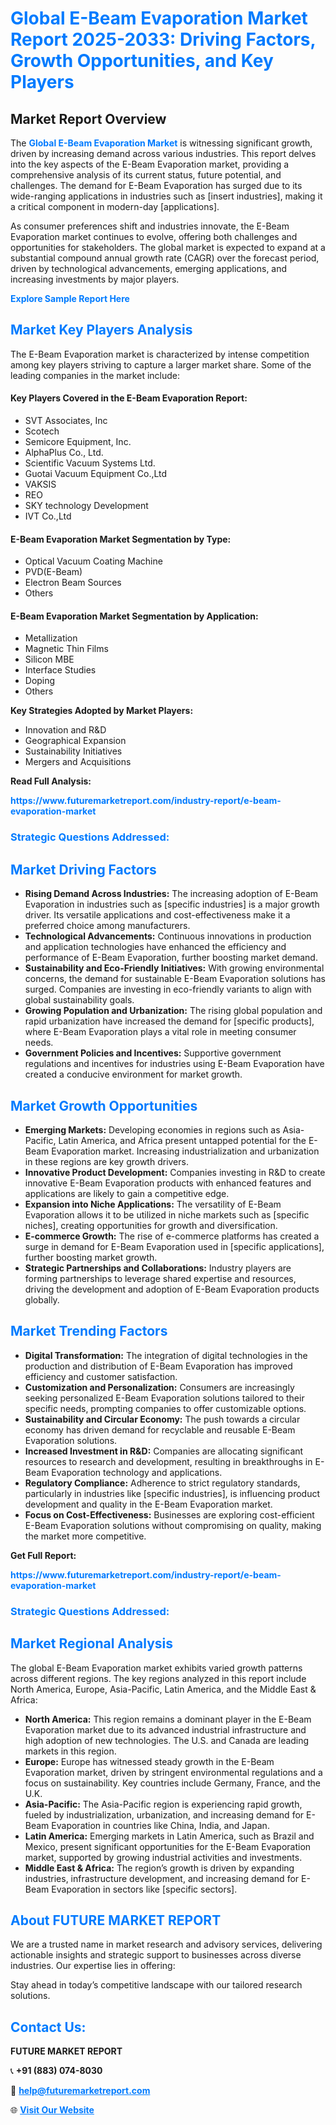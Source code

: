 <h1 style="color: #007BFF;">Global E-Beam Evaporation Market Report 2025-2033: Driving Factors, Growth Opportunities, and Key Players</h1>

<section id="overview">
<h2>Market Report Overview</h2>
<p>The <a href="https://www.futuremarketreport.com/industry-report/e-beam-evaporation-market" style="color: #007BFF; text-decoration: none;"><strong>Global E-Beam Evaporation Market</strong></a> is witnessing significant growth, driven by increasing demand across various industries. This report delves into the key aspects of the E-Beam Evaporation market, providing a comprehensive analysis of its current status, future potential, and challenges. The demand for E-Beam Evaporation has surged due to its wide-ranging applications in industries such as [insert industries], making it a critical component in modern-day [applications].</p>
<p>As consumer preferences shift and industries innovate, the E-Beam Evaporation market continues to evolve, offering both challenges and opportunities for stakeholders. The global market is expected to expand at a substantial compound annual growth rate (CAGR) over the forecast period, driven by technological advancements, emerging applications, and increasing investments by major players.</p>
</section>

<section id="overview">
<p><a href="https://www.futuremarketreport.com/request-sample/reportId=101825" style="color: #007BFF; text-decoration: none;"><strong>Explore Sample Report Here</strong></a></p>
</section>

<section id="key-players">
<h2 style="color: #007BFF;">Market Key Players Analysis</h2>
<p>The E-Beam Evaporation market is characterized by intense competition among key players striving to capture a larger market share. Some of the leading companies in the market include:</p>
<h4>Key Players Covered in the E-Beam Evaporation Report:</h4>
<ul><li>SVT Associates, Inc</li><li>Scotech</li><li>Semicore Equipment, Inc.</li><li>AlphaPlus Co., Ltd.</li><li>Scientific Vacuum Systems Ltd.</li><li>Guotai Vacuum Equipment Co.,Ltd</li><li>VAKSIS</li><li>REO</li><li>SKY technology Development</li><li>IVT Co.,Ltd</li></ul>
<h4>E-Beam Evaporation Market Segmentation by Type:</h4>
<ul><li>Optical Vacuum Coating Machine</li><li>PVD(E-Beam)</li><li>Electron Beam Sources</li><li>Others</li></ul>

<h4>E-Beam Evaporation Market Segmentation by Application:</h4>
<ul><li>Metallization</li><li>Magnetic Thin Films</li><li>Silicon MBE</li><li>Interface Studies</li><li>Doping</li><li>Others</li></ul>
<p><strong>Key Strategies Adopted by Market Players:</strong></p>
<ul>
<li>Innovation and R&D</li>
<li>Geographical Expansion</li>
<li>Sustainability Initiatives</li>
<li>Mergers and Acquisitions</li>
</ul>
</section>

<section>
<p><strong>Read Full Analysis: </strong></p><a href="https://www.futuremarketreport.com/industry-report/e-beam-evaporation-market" style="color: #007BFF; text-decoration: none;"><strong>https://www.futuremarketreport.com/industry-report/e-beam-evaporation-market</strong></a>
<h3 style="color: #007BFF;">Strategic Questions Addressed:</h3>
</section>

<section id="driving-factors">
<h2 style="color: #007BFF;">Market Driving Factors</h2>
<ul>
<li><strong>Rising Demand Across Industries:</strong> The increasing adoption of E-Beam Evaporation in industries such as [specific industries] is a major growth driver. Its versatile applications and cost-effectiveness make it a preferred choice among manufacturers.</li>
<li><strong>Technological Advancements:</strong> Continuous innovations in production and application technologies have enhanced the efficiency and performance of E-Beam Evaporation, further boosting market demand.</li>
<li><strong>Sustainability and Eco-Friendly Initiatives:</strong> With growing environmental concerns, the demand for sustainable E-Beam Evaporation solutions has surged. Companies are investing in eco-friendly variants to align with global sustainability goals.</li>
<li><strong>Growing Population and Urbanization:</strong> The rising global population and rapid urbanization have increased the demand for [specific products], where E-Beam Evaporation plays a vital role in meeting consumer needs.</li>
<li><strong>Government Policies and Incentives:</strong> Supportive government regulations and incentives for industries using E-Beam Evaporation have created a conducive environment for market growth.</li>
</ul>
</section>

<section id="growth-opportunities">
<h2 style="color: #007BFF;">Market Growth Opportunities</h2>
<ul>
<li><strong>Emerging Markets:</strong> Developing economies in regions such as Asia-Pacific, Latin America, and Africa present untapped potential for the E-Beam Evaporation market. Increasing industrialization and urbanization in these regions are key growth drivers.</li>
<li><strong>Innovative Product Development:</strong> Companies investing in R&D to create innovative E-Beam Evaporation products with enhanced features and applications are likely to gain a competitive edge.</li>
<li><strong>Expansion into Niche Applications:</strong> The versatility of E-Beam Evaporation allows it to be utilized in niche markets such as [specific niches], creating opportunities for growth and diversification.</li>
<li><strong>E-commerce Growth:</strong> The rise of e-commerce platforms has created a surge in demand for E-Beam Evaporation used in [specific applications], further boosting market growth.</li>
<li><strong>Strategic Partnerships and Collaborations:</strong> Industry players are forming partnerships to leverage shared expertise and resources, driving the development and adoption of E-Beam Evaporation products globally.</li>
</ul>
</section>

<section id="trending-factors">
<h2 style="color: #007BFF;">Market Trending Factors</h2>
<ul>
<li><strong>Digital Transformation:</strong> The integration of digital technologies in the production and distribution of E-Beam Evaporation has improved efficiency and customer satisfaction.</li>
<li><strong>Customization and Personalization:</strong> Consumers are increasingly seeking personalized E-Beam Evaporation solutions tailored to their specific needs, prompting companies to offer customizable options.</li>
<li><strong>Sustainability and Circular Economy:</strong> The push towards a circular economy has driven demand for recyclable and reusable E-Beam Evaporation solutions.</li>
<li><strong>Increased Investment in R&D:</strong> Companies are allocating significant resources to research and development, resulting in breakthroughs in E-Beam Evaporation technology and applications.</li>
<li><strong>Regulatory Compliance:</strong> Adherence to strict regulatory standards, particularly in industries like [specific industries], is influencing product development and quality in the E-Beam Evaporation market.</li>
<li><strong>Focus on Cost-Effectiveness:</strong> Businesses are exploring cost-efficient E-Beam Evaporation solutions without compromising on quality, making the market more competitive.</li>
</ul>
</section>

<section>
<p><strong>Get Full Report: </strong></p><a href="https://www.futuremarketreport.com/industry-report/e-beam-evaporation-market" style="color: #007BFF; text-decoration: none;"><strong>https://www.futuremarketreport.com/industry-report/e-beam-evaporation-market</strong></a>
<h3 style="color: #007BFF;">Strategic Questions Addressed:</h3>
</section>


<section id="regional-analysis">
<h2 style="color: #007BFF;">Market Regional Analysis</h2>
<p>The global E-Beam Evaporation market exhibits varied growth patterns across different regions. The key regions analyzed in this report include North America, Europe, Asia-Pacific, Latin America, and the Middle East & Africa:</p>
<ul>
<li><strong>North America:</strong> This region remains a dominant player in the E-Beam Evaporation market due to its advanced industrial infrastructure and high adoption of new technologies. The U.S. and Canada are leading markets in this region.</li>
<li><strong>Europe:</strong> Europe has witnessed steady growth in the E-Beam Evaporation market, driven by stringent environmental regulations and a focus on sustainability. Key countries include Germany, France, and the U.K.</li>
<li><strong>Asia-Pacific:</strong> The Asia-Pacific region is experiencing rapid growth, fueled by industrialization, urbanization, and increasing demand for E-Beam Evaporation in countries like China, India, and Japan.</li>
<li><strong>Latin America:</strong> Emerging markets in Latin America, such as Brazil and Mexico, present significant opportunities for the E-Beam Evaporation market, supported by growing industrial activities and investments.</li>
<li><strong>Middle East & Africa:</strong> The region’s growth is driven by expanding industries, infrastructure development, and increasing demand for E-Beam Evaporation in sectors like [specific sectors].</li>
</ul>
</section>

<footer>
<h2 style="color: #007BFF;">About FUTURE MARKET REPORT</h2>
<p>We are a trusted name in market research and advisory services, delivering actionable insights and strategic support to businesses across diverse industries. Our expertise lies in offering:</p>

<p>Stay ahead in today’s competitive landscape with our tailored research solutions.</p>

<h2 style="color: #007BFF;">Contact Us:</h2>
<p><strong>FUTURE MARKET REPORT</strong></p>
<p>📞 <strong>+91 (883) 074-8030</strong></p>
<p>📧 <strong><a href="mailto:help@futuremarketreport.com" style="color: #007BFF;">help@futuremarketreport.com</a></strong></p>
<p>🌐 <strong><a href="https://www.futuremarketreport.com/" style="color: #007BFF;">Visit Our Website</a></strong></p>
</footer>